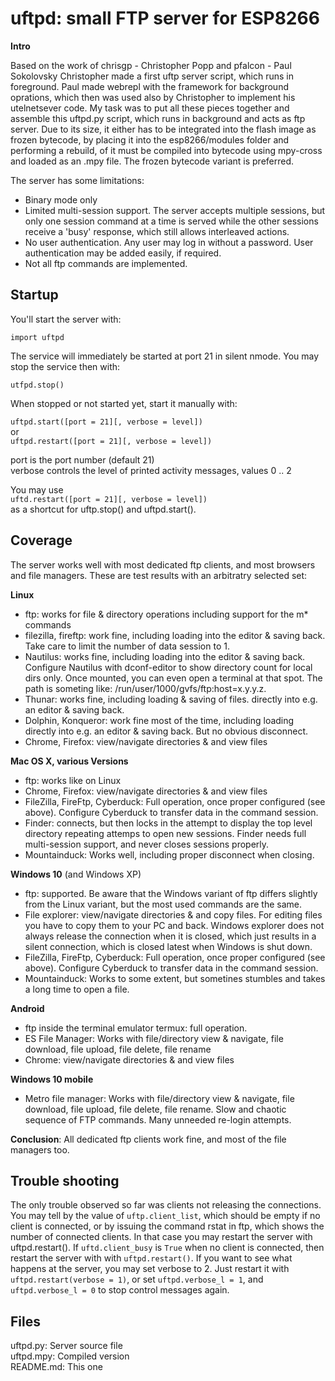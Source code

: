 # uftpd: small FTP server for ESP8266

**Intro**

Based on the work of chrisgp - Christopher Popp and pfalcon - Paul Sokolovsky
Christopher made a first uftp server script, which runs in foreground.
Paul made webrepl with the framework for background oprations, which then was used
also by Christopher to implement his utelnetsever code.
My task was to put all these pieces together and assemble this uftpd.py script,
which runs in background and acts as ftp server.
Due to its size, it either has to be integrated into the flash image as frozen
bytecode, by placing it into the esp8266/modules folder and performing a rebuild,
of it must be compiled into bytecode using mpy-cross and loaded as an .mpy file.
The frozen bytecode variant is preferred.

The server has some limitations:
- Binary mode only
- Limited multi-session support. The server accepts multiple sessions, but only
one session command at a time is served while the other sessions receive a 'busy'
response, which still allows interleaved actions.
- No user authentication. Any user may log in without a password. User
authentication may be added easily, if required.
- Not all ftp commands are implemented.


## Startup

You'll start the server with:  

`import uftpd`  

The service will immediately be started at port 21 in silent nmode. You may
stop the service then with:  

`utfpd.stop()`  

When stopped or not started yet, start it manually with:

`uftpd.start([port = 21][, verbose = level])`   
or   
`uftpd.restart([port = 21][, verbose = level])`  

port is the port number (default 21)  
verbose controls the level of printed activity messages, values 0 .. 2

You may use  
`uftd.restart([port = 21][, verbose = level])`  
as a shortcut for uftp.stop() and uftpd.start().

## Coverage
The server works well with most dedicated ftp clients, and most browsers and file
managers. These are test results with an arbitratry selected set:

**Linux**

- ftp: works for file & directory operations including support for the m* commands
- filezilla, fireftp: work fine, including loading into the editor & saving back.
Take care to limit the number of data session to 1.
- Nautilus: works fine, including loading into the editor & saving back.
Configure Nautilus with dconf-editor to show directory count for local dirs only.
Once mounted, you can even open a terminal at that spot.
The path is someting like: /run/user/1000/gvfs/ftp:host=x.y.y.z.
- Thunar: works fine, including loading & saving of files.
directly into e.g. an editor & saving back.
- Dolphin, Konqueror: work fine most of the time, including loading
directly into e.g. an editor & saving back. But no obvious disconnect.
- Chrome, Firefox: view/navigate directories & and view files

**Mac OS X, various Versions**

- ftp: works like on Linux
- Chrome, Firefox: view/navigate directories & and view files
- FileZilla, FireFtp, Cyberduck: Full operation, once proper configured (see above).
Configure Cyberduck to transfer data in the command session.
- Finder: connects, but then locks in the attempt to display the
top level directory repeating attemps to open new sessions. Finder needs
full multi-session support, and never closes sessions properly.
- Mountainduck: Works well, including proper disconnect when closing.


**Windows 10** (and Windows XP)

- ftp: supported. Be aware that the Windows variant of ftp differs slightly
from the Linux variant, but the most used commands are the same.
- File explorer: view/navigate directories & and copy files. For editing files you
have to copy them to your PC and back. Windows explorer does not always release the
connection when it is closed, which just results in a silent connection, which
is closed latest when Windows is shut down.
- FileZilla, FireFtp, Cyberduck: Full operation, once proper configured (see above).
Configure Cyberduck to transfer data in the command session.
- Mountainduck: Works to some extent, but sometines stumbles and takes a long
time to open a file.

**Android**

- ftp inside the terminal emulator termux: full operation.
- ES File Manager: Works with file/directory view & navigate, file download,
file upload, file delete, file rename
- Chrome: view/navigate directories & and view files

**Windows 10 mobile**

- Metro file manager: Works with file/directory view & navigate, file download,
file upload, file delete, file rename. Slow and chaotic sequence of FTP commands.
Many unneeded re-login attempts.

**Conclusion**: All dedicated ftp clients work fine, and most
of the file managers too.

## Trouble shooting
The only trouble observed so far was clients not releasing the connections. You may tell
by the value of `uftp.client_list`, which should be empty if no client is connected, or by issuing the command rstat in ftp, which shows the number of connected clients.
In that case you may restart the server with uftpd.restart(). If `uftd.client_busy`
is `True` when no client is connected, then restart the server with with
`uftpd.restart()`. If you want to see what happens at the server, you may set verbose to 2.
Just restart it with  `uftpd.restart(verbose = 1)`,  or set `uftpd.verbose_l = 1`, and
`uftpd.verbose_l = 0` to stop control messages again.

## Files
uftpd.py: Server source file  
uftpd.mpy: Compiled version  
README.md: This one  
